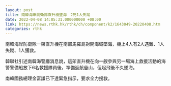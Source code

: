 ```yaml
---
layout: post
title: 南韓海岸防衛隊直升機墜海　2死1人失蹤
date: 2022-04-08 14:05:31.000000000 +08:00
link: https://news.rthk.hk/rthk/ch/component/k2/1643049-20220408.htm
categories: rthk
---
```


南韓海岸防衛隊一架直升機在南部馬羅島對開海域墜海，機上4人有2人遇難、1人失蹤、1人獲救。

韓聯社引述南韓海警廳消息說，這架直升機在向一艘參與另一場海上救援活動的海警警備船放下6名救援隊員後，準備返航釜山，但起飛後不久墜海。

南韓國務總理金富謙已下達緊急指示，要求全力搜救。
